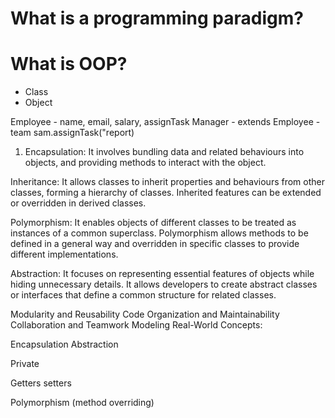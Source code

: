 # What is a programming paradigm?
# What is OOP?


- Class 
- Object 

Employee - name, email, salary, assignTask
Manager - extends Employee - team
sam.assignTask("report)

1. Encapsulation: It involves bundling data and related behaviours into objects, and providing methods to interact with the object.


Inheritance: It allows classes to inherit properties and behaviours from other classes, forming a hierarchy of classes. Inherited features can be extended or overridden in derived classes.


Polymorphism: It enables objects of different classes to be treated as instances of a common superclass. Polymorphism allows methods to be defined in a general way and overridden in specific classes to provide different implementations.


Abstraction: It focuses on representing essential features of objects while hiding unnecessary details. It allows developers to create abstract classes or interfaces that define a common structure for related classes.

Modularity and Reusability
Code Organization and Maintainability
Collaboration and Teamwork
Modeling Real-World Concepts:


Encapsulation
Abstraction

Private 

Getters setters

Polymorphism (method overriding)

